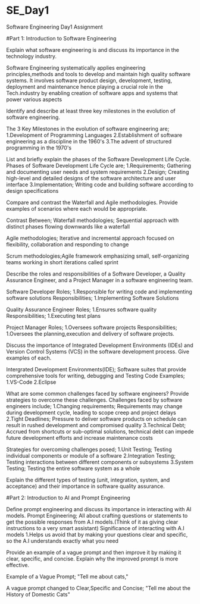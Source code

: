 # SE_Day1
Software Engineering Day1 Assignment

#Part 1: Introduction to Software Engineering

Explain what software engineering is and discuss its importance in the technology industry.

Software Engineering systematically applies engineering principles,methods and tools to develop and maintain high quality software systems. It involves software product design, development, testing, deployment and maintenance hence playing a crucial role in the Tech.industry by enabling creation of software apps and systems that power various aspects


Identify and describe at least three key milestones in the evolution of software engineering.

The 3 Key Milestones in the evolution of software engineering are;
1.Development of Programming Languages
2.Establishment of software engineering as a discipline in the 1960's
3.The advent of structured programming in the 1970's


List and briefly explain the phases of the Software Development Life Cycle.
Phases of Software Development Life Cycle are;
1.Requirements; Gathering and documenting user needs and system requirements
2.Design; Creating high-level and detailed designs of the software architecture and user interface
3.Implementation; Writing code and building software according to design specifications


Compare and contrast the Waterfall and Agile methodologies. Provide examples of scenarios where each would be appropriate.

Contrast Between;
Waterfall methodologies; Sequential approach with distinct phases flowing downwards like a waterfall

Agile methodologies; Iterative and incremental approach focused on flexibility, collaboration and responding to change

Scrum methodologies;Agile framework emphasizing small, self-organizing teams working in short iterations called sprint


Describe the roles and responsibilities of a Software Developer, a Quality Assurance Engineer, and a Project Manager in a software engineering team.

Software Developer
Roles;
1.Responsible for writing code and implementing software solutions
Responsibilities;
1.Implementing Software Solutions

Quality Assurance Engineer
Roles;
1.Ensures software quality
Responsibilities;
1.Executing test plans

Project Manager
Roles;
1.Oversees software projects
Responsibilities;
1.Oversees the planning,execution and delivery of software projects.


Discuss the importance of Integrated Development Environments (IDEs) and Version Control Systems (VCS) in the software development process. Give examples of each.

Intergrated Development Environments(IDE);
Software suites that provide comprehensive tools for writing, debugging and Testing Code
Examples;
1.VS-Code
2.Eclipse


What are some common challenges faced by software engineers? Provide strategies to overcome these challenges.
Challenges faced by software engineers include;
1.Changing requirements; Requirements may change during development cycle, leading to scope creep and project delays
2.Tight Deadlines; Pressure to deliver software products on schedule can result in rushed development and compromised quality
3.Technical Debt; Accrued from shortcuts or sub-optimal solutions, technical debt can impede future development efforts and increase maintenance costs

Strategies for overcoming challenges posed;
1.Unit Testing; Testing individual components or module of a software
2.Integration Testing; Testing interactions between different components or subsystems
3.System Testing; Testing the entire software system as a whole


Explain the different types of testing (unit, integration, system, and acceptance) and their importance in software quality assurance.


#Part 2: Introduction to AI and Prompt Engineering


Define prompt engineering and discuss its importance in interacting with AI models.
Prompt Engineering; All about crafting questions or statements to get the possible responses from A.I models.(Think of it as giving clear instructions to a very smart assistant)
Significance of interacting with A.I models
1.Helps us avoid that by making your questions clear and specific, so the A.I understands exactly what you need


Provide an example of a vague prompt and then improve it by making it clear, specific, and concise. Explain why the improved prompt is more effective.

Example of a Vague Prompt;
"Tell me about cats,"

A vague prompt changed to Clear,Specific and Concise;
"Tell me about the History of Domestic Cats"
